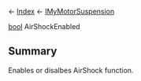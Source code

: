 ← [Index](Api-Index) ← [IMyMotorSuspension](Sandbox.ModAPI.Ingame.IMyMotorSuspension)

[bool](System.Boolean) AirShockEnabled

## Summary

Enables or disalbes AirShock function.

